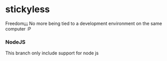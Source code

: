 # stickyless
Freedom¡¡¡ No more being tied to a development environment on the same computer :P

### NodeJS
This branch only include support for node js
